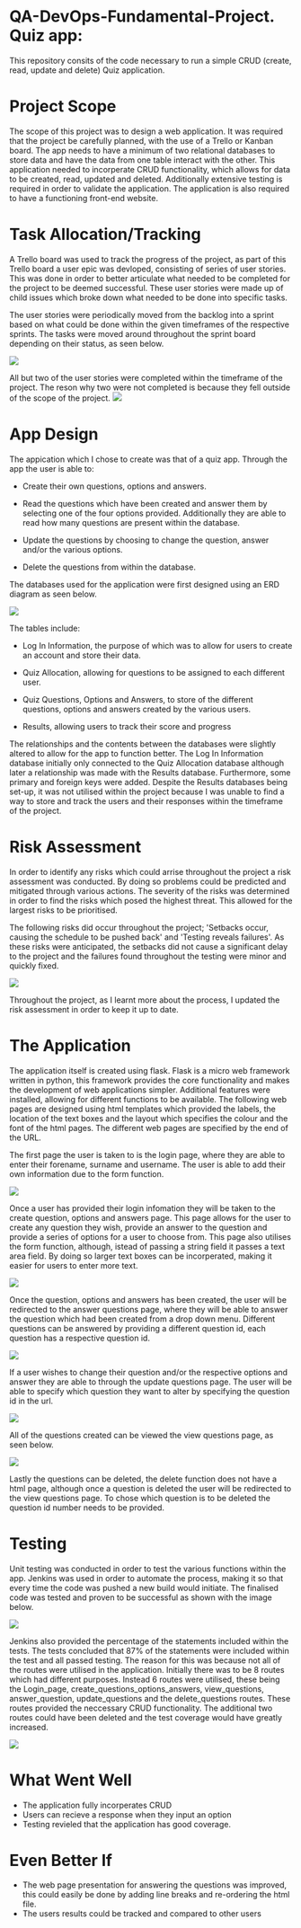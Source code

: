 # QA-DevOps-Fundamental-Project. Quiz app:
This repository consits of the code necessary to run a simple CRUD (create, read, update and delete) Quiz application.

# Project Scope
The scope of this project was to design a web application. It was required that the project be carefully planned, with the use of a Trello or Kanban board. The app needs to have a minimum of two relational databases to store data and have the data from one table interact with the other. This application needed to incorperate CRUD functionality, which allows for data to be created, read, updated and deleted. Additionally extensive testing is required in order to validate the application. The application is also required to have a functioning front-end website.

# Task Allocation/Tracking
A Trello board was used to track the progress of the project, as part of this Trello board a user epic was devloped, consisting of series of user stories. This was done in order to better articulate what needed to be completed for the project to be deemed successful. These user stories were made up of child issues which broke down what needed to be done into specific tasks.

The user stories were periodically moved from the backlog into a sprint based on what could be done within the given timeframes of the respective sprints. The tasks were moved around throughout the sprint board depending on their status, as seen below.

![](TrelloBoardScreenShot.png)

All but two of the user stories were completed within the timeframe of the project. The reson why two were not completed is because they fell outside of the scope of the project.
![](CompletedChildIssues.png)

# App Design
The appication which I chose to create was that of a quiz app. Through the app the user is able to:

* Create their own questions, options and answers.

* Read the questions which have been created and answer them by selecting one of the four options provided. Additionally they are able to read how many questions are present within the database.

* Update the questions by choosing to change the question, answer and/or the various options.

* Delete the questions from within the database.


The databases used for the application were first designed using an ERD diagram as seen below.

![](ERD1screenshot.png)

The tables include:

* Log In Information, the purpose of which was to allow for users to create an account and store their data.

* Quiz Allocation, allowing for questions to be assigned to each different user.

* Quiz Questions, Options and Answers, to store of the different questions, options and answers created by the various users.

* Results, allowing users to track their score and progress

The relationships and the contents between the databases were slightly altered to allow for the app to function better. The Log In Information database initially only connected to the Quiz Allocation database although later a relationship was made with the Results database. Furthermore, some primary and foreign keys were added. Despite the Results databases being set-up, it was not utilised within the project because I was unable to find a way to store and track the users and their responses within the timeframe of the project. 

# Risk Assessment
In order to identify any risks which could arrise throughout the project a risk assessment was conducted. By doing so problems could be predicted and mitigated through various actions. 
The severity of the risks was determined in order to find the risks which posed the highest threat. This allowed for the largest risks to be prioritised.

The following risks did occur throughout the project; 'Setbacks occur, causing the schedule to be pushed back' and 'Testing reveals failures'. As these risks were anticipated, the setbacks did not cause a significant delay to the project and the failures found throughout the testing were minor and quickly fixed.

![](RiskAsessment.png)

Throughout the project, as I learnt more about the process, I updated the risk assessment in order to keep it up to date.

# The Application
The application itself is created using flask. Flask is a micro web framework written in python, this framework provides the core functionality and makes the development of web applications simpler. Additional features were installed, allowing for different functions to be available.
The following web pages are designed using html templates which provided the labels, the location of the text boxes and the layout which specifies the colour and the font of the html pages. The different web pages are specified by the end of the URL.

The first page the user is taken to is the login page, where they are able to enter their forename, surname and username. The user is able to add their own information due to the form function.

![](Login.png)

Once a user has provided their login infomation they will be taken to the create question, options and answers page. This page allows for the user to create any question they wish, provide an answer to the question and provide a series of options for a user to choose from. This page also utilises the form function, although, istead of passing a string field it passes a text area field. By doing so larger text boxes can be incorperated, making it easier for users to enter more text.

![](CreatingQ.png)

Once the question, options and answers has been created, the user will be redirected to the answer questions page, where they will be able to answer the question which had been created from a drop down menu. Different questions can be answered by providing a different question id, each question has a respective question id.

![](AnsweringQ.png)

If a user wishes to change their question and/or the respective options and answer they are able to through the update questions page. The user will be able to specify which question they want to alter by specifying the question id in the url.

![](updatequestions.png)

All of the questions created can be viewed the view questions page, as seen below.

![](ViewingQ.png)

Lastly the questions can be deleted, the delete function does not have a html page, although once a question is deleted the user will be redirected to the view questions page. To chose which question is to be deleted the question id number needs to be provided.


# Testing
Unit testing was conducted in order to test the various functions within the app.
Jenkins was used in order to automate the process, making it so that every time the code was pushed a new build would initiate. The finalised code was tested and proven to be successful as shown with the image below.

![](JenkinsSuccessful.png)

Jenkins also provided the percentage of the statements included within the tests. The tests concluded that 87% of the statements were included within the test and all passed testing. The reason for this was because not all of the routes were utilised in the application. Initially there was to be 8 routes which had different purposes. Instead 6 routes were utilised, these being the Login_page, create_questions_options_answers, view_questions, answer_question, update_questions and the delete_questions routes. These routes provided the neccessary CRUD functionality. The additional two routes could have been deleted and the test coverage would have greatly increased.

![](JenkinsPercent.png)
# What Went Well
* The application fully incorperates CRUD
* Users can recieve a response when they input an option
* Testing revieled that the application has good coverage.

# Even Better If
* The web page presentation for answering the questions was improved, this could easily be done by adding line breaks and re-ordering the html file.
* The users results could be tracked and compared to other users 

